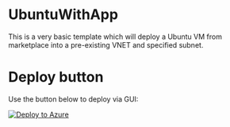 # UbuntuWithApp

This is a very basic template which will deploy a Ubuntu VM from marketplace into a pre-existing VNET and specified subnet.

# Deploy button

Use the button below to deploy via GUI:

  [![Deploy to Azure](http://azuredeploy.net/deploybutton.png)](https://portal.azure.com/#create/Microsoft.Template/uri/https%3A%2F%2Fraw.githubusercontent.com%2Fmikeoleary%2FAzure-UbuntuWithApp%2Fmaster%2azuredeploy.json)
